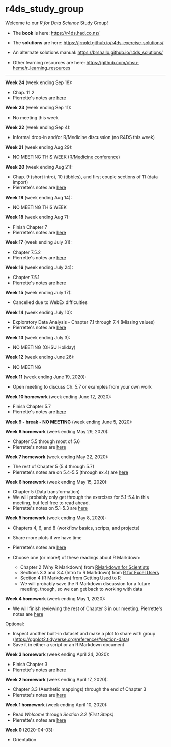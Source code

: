# r4ds_study_group

Welcome to our *R for Data Science* Study Group!

* The **book** is here: https://r4ds.had.co.nz/
* The **solutions** are here: https://jrnold.github.io/r4ds-exercise-solutions/
* An alternate solutions manual: https://brshallo.github.io/r4ds_solutions/

* Other learning resources are here: https://github.com/ohsu-heme/r_learning_resources

---
**Week 24** (week ending Sep 18):

* Chap. 11.2
* Pierrette's notes are [here](https://github.com/ohsu-heme/r4ds_study_group/blob/master/r4ds_week24.md)

**Week 23** (week ending Sep 11):

* No meeting this week

**Week 22** (week ending Sep 4):

* Informal drop-in and/or R/Medicine discussion (no R4DS this week)

**Week 21** (week ending Aug 29):

* NO MEETING THIS WEEK ([R/Medicine conference](https://events.linuxfoundation.org/r-medicine/program/schedule/))

**Week 20** (week ending Aug 21):

* Chap. 9 (short intro), 10 (tibbles), and first couple sections of 11 (data import)
* Pierrette's notes are [here](https://github.com/ohsu-heme/r4ds_study_group/blob/master/r4ds_week20.md)

**Week 19** (week ending Aug 14):

* NO MEETING THIS WEEK

**Week 18** (week ending Aug 7):

* Finish Chapter 7
* Pierrette's notes are [here](https://github.com/ohsu-heme/r4ds_study_group/blob/master/r4ds_week18.md)

**Week 17** (week ending July 31):

* Chapter 7.5.2
* Pierrette's notes are [here](https://github.com/ohsu-heme/r4ds_study_group/blob/master/r4ds_week16.md)

**Week 16** (week ending July 24):

* Chapter 7.5.1
* Pierrette's notes are [here](https://github.com/ohsu-heme/r4ds_study_group/blob/master/r4ds_week15.md)

**Week 15** (week ending July 17):

* Cancelled due to WebEx difficulties

**Week 14** (week ending July 10):

* Exploratory Data Analysis - Chapter 7.1 through 7.4 (Missing values)
* Pierrette's notes are [here](https://github.com/ohsu-heme/r4ds_study_group/blob/master/r4ds_week14.md)

**Week 13** (week ending July 3):

* NO MEETING (OHSU Holiday)

**Week 12** (week ending June 26):

* NO MEETING

**Week 11** (week ending June 19, 2020):

* Open meeting to discuss Ch. 5.7 or examples from your own work 

**Week 10 homework** (week ending June 12, 2020):

* Finish Chapter 5.7
* Pierrette's notes are [here](https://github.com/ohsu-heme/r4ds_study_group/blob/master/r4ds_week10.md)

**Week 9 - break - NO MEETING** (week ending June 5, 2020):

**Week 8 homework** (week ending May 29, 2020):

* Chapter 5.5 through most of 5.6
* Pierrette's notes are [here](https://github.com/ohsu-heme/r4ds_study_group/blob/master/r4ds_week8.md)

**Week 7 homework** (week ending May 22, 2020):

* The rest of Chapter 5 (5.4 through 5.7)
* Pierrette's notes are on 5.4-5.5 (through ex.4) are [here](https://github.com/ohsu-heme/r4ds_study_group/blob/master/r4ds_week7.md)

**Week 6 homework** (week ending May 15, 2020):

* Chapter 5 (Data transformation)
* We will probably only get through the exercises for 5.1-5.4 in this meeting, but feel free to read ahead.
* Pierrette's notes on 5.1-5.3 are [here](https://github.com/ohsu-heme/r4ds_study_group/blob/master/r4ds_week6.md)

**Week 5 homework** (week ending May 8, 2020):

* Chapters 4, 6, and 8 (workflow basics, scripts, and projects)
* Share more plots if we have time
* Pierrette's notes are [here](https://github.com/ohsu-heme/r4ds_study_group/blob/master/r4ds_week5.md)

* Choose one (or more!) of these readings about R Markdown:
  * Chapter 2 (Why R Markdown) from [RMarkdown for Scientists](https://rmd4sci.njtierney.com/why-rmarkdown.html)
  * Sections 3.3 and 3.4 (Intro to R Markdown) from [R for Excel Users](https://rstudio-conf-2020.github.io/r-for-excel/rstudio.html#intro-to-rmarkdown)
  * Section 4 (R Markdown) from [Getting Used to R](https://ismayc.github.io/rbasics-book/4-rmarkdown.html)
  * We will probably save the R Markdown discussion for a future meeting, though, so we can get back to working with data

**Week 4 homework** (week ending May 1, 2020):

* We will finish reviewing the rest of Chapter 3 in our meeting. Pierrette's notes are [here](https://github.com/ohsu-heme/r4ds_study_group/blob/master/r4ds_week4.md)

Optional:

* Inspect another built-in dataset and make a plot to share with group (https://ggplot2.tidyverse.org/reference/#section-data)
* Save it in either a script or an R Markdown document

**Week 3 homework** (week ending April 24, 2020):

* Finish Chapter 3
* Pierrette's notes are [here](https://github.com/ohsu-heme/r4ds_study_group/blob/master/r4ds_week3.md)

**Week 2 homework** (week ending April 17, 2020):

* Chapter 3.3 (Aesthetic mappings) through the end of Chapter 3
* Pierrette's notes are [here](https://github.com/ohsu-heme/r4ds_study_group/blob/master/r4ds_week2.md)

**Week 1 homework** (week ending April 10, 2020):

* Read *Welcome* through *Section 3.2 (First Steps)*
* Pierrette's notes are [here](https://github.com/ohsu-heme/r4ds_study_group/blob/master/r4ds_week1.md)  
  
**Week 0** (2020-04-03):

* Orientation
